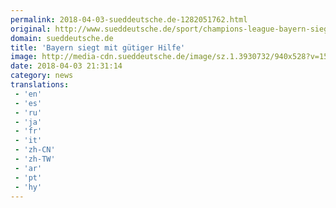 ```yaml
---
permalink: 2018-04-03-sueddeutsche.de-1282051762.html
original: http://www.sueddeutsche.de/sport/champions-league-bayern-siegt-mit-guetiger-hilfe-1.3930689
domain: sueddeutsche.de
title: 'Bayern siegt mit gütiger Hilfe'
image: http://media-cdn.sueddeutsche.de/image/sz.1.3930732/940x528?v=1522789899
date: 2018-04-03 21:31:14
category: news
translations: 
 - 'en'
 - 'es'
 - 'ru'
 - 'ja'
 - 'fr'
 - 'it'
 - 'zh-CN'
 - 'zh-TW'
 - 'ar'
 - 'pt'
 - 'hy'
---
```


